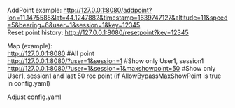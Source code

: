 AddPoint example: http://127.0.0.1:8080/addpoint?lon=11.1475585&lat=44.1247882&timestamp=1639747127&altitude=11&speed=5&bearing=6&user=1&session=1&key=12345  
Reset point history: http://127.0.0.1:8080/resetpoint?key=12345  
  
Map (example):  
http://127.0.0.1:8080    #All point  
http://127.0.0.1:8080/?user=1&session=1  #Show only User1, session1  
http://127.0.0.1:8080/?user=1&session=1&maxshowpoint=50 #Show only User1, session1 and last 50 rec point (if AllowBypassMaxShowPoint is true in config.yaml)  
  
Adjust config.yaml  
